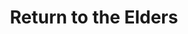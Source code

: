 ---
title: Return to the Elders
slug: return-to-the-elders
excerpt: Buyela ekhaya (Return to the Elders). Spontaneous jam with new friends. Performed by Watson Nyembe and "BenTen".
duration: "3:35"
video_url: https://youtu.be/x1sT1gGbrO0
video_id: x1sT1gGbrO0
searchTerms: jamsesh, farm
---